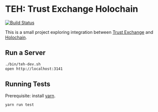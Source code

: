 # TEH: Trust Exchange Holochain

[![Build Status](https://travis-ci.org/CoMakery/teh.svg?branch=master)](https://travis-ci.org/CoMakery/teh)

This is a small project exploring integration between [Trust Exchange](https://github.com/CoMakery/trust-exchange) and [Holochain](https://github.com/metacurrency/holochain).

## Run a Server

```sh
./bin/teh-dev.sh
open http://localhost:3141
```

## Running Tests

Prerequisite: install [yarn](https://yarnpkg.com/en/).

```sh
yarn run test
```
